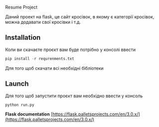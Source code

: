 Resume Project

Даний проект на flask, це сайт кросівок, в якому є категорії кросівок, можна додавати свої кросівки і т.д.

## Installation

Коли ви скачаєте проєкт вам буде потрібно у консолі ввести

```python
pip install -r requrenments.txt
```
Для того щоб скачати всі необхідні бібліотеки




## Launch
Для того щоб запустити проєкт вам необхідно ввести у консоль

```python
python run.py
```

**Flask documentation** [https://flask.palletsprojects.com/en/3.0.x/](https://flask.palletsprojects.com/en/3.0.x/)
